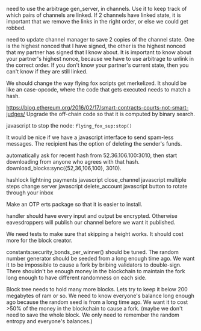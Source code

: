 need to use the arbitrage gen_server, in channels.
Use it to keep track of which pairs of channels are linked.
If 2 channels have linked state, it is important that we remove the links in the right order, or else we could get robbed.

need to update channel manager to save 2 copies of the channel state. One is the highest nonced that I have signed, the other is the highest nonced that my partner has signed that I know about.
It is important to know about your partner's highest nonce, because we have to use arbitrage to unlink in the correct order. If you don't know your partner's current state, then you can't know if they are still linked.



We should change the way flying fox scripts get merkelized. It should be like an case-opcode, where the code that gets executed needs to match a hash.

https://blog.ethereum.org/2016/02/17/smart-contracts-courts-not-smart-judges/
Upgrade the off-chain code so that it is computed by binary search.

javascript to stop the node: `flying_fox_sup:stop()`

It would be nice if we have a javascript interface to send spam-less messages. The recipient has the option of deleting the sender's funds.

automatically ask for recent hash from 52.36.106.100:3010, then start downloading from anyone who agrees with that hash.
download_blocks:sync({52,36,106,100}, 3010).

hashlock lightning payments javascript
close_channel javascript multiple steps
change server javascript
delete_account javascript
button to rotate through your inbox

Make an OTP erts package so that it is easier to install.

handler should have every input and output be encrypted. Otherwise eavesdroppers will publish our channel before we want it published.

We need tests to make sure that skipping a height works. It should cost more for the block creator.

constants:security_bonds_per_winner() should be tuned. The random number generator should be seeded from a long enough time ago.
We want it to be impossible to cause a fork by bribing validators to double-sign. There shouldn't be enough money in the blockchain to maintain the fork long enough to have different randomness on each side.

Block tree needs to hold many more blocks. Lets try to keep it below 200 megabytes of ram or so. We need to know everyone's balance long enough ago because the random seed is from a long time ago. We want it to cost >50% of the money in the blockchain to cause a fork. (maybe we don't need to save the whole block. We only need to remember the random entropy and everyone's balances.)